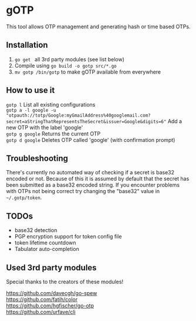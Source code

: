 # gOTP

This tool allows OTP management and generating hash or time based OTPs.

## Installation

1. `go get ` all 3rd party modules (see list below)
2. Compile using `go build -o gotp src/*.go`
3. `mv gotp /bin/gotp` to make gOTP available from everywhere

## How to use it

`gotp l` List all existing configurations  
`gotp a -l google -u "otpauth://totp/Google:myGmailAddress%40googlemail.com?secret=aStringThatRepresentsTheSecret&issuer=Google&digits=6"` Add a new OTP with the label 'google'  
`gotp g google` Returns the current OTP  
`gotp d google` Deletes OTP called 'google' (with confirmation prompt)  

## Troubleshooting

There's currently no automated way of checking if a secret is base32 encoded or not. Because of this it is assumed by default that the secret has been submitted as a base32 encoded string. If you encounter problems with OTPs not being correct try changing the "base32" value in `~/.gotp/token`.

## TODOs

- base32 detection  
- PGP encryption support for token config file  
- token lifetime countdown  
- Tabulator auto-completion  

## Used 3rd party modules

Special thanks to the creators of these modules!  

https://github.com/davecgh/go-spew  
https://github.com/fatih/color  
https://github.com/hgfischer/go-otp  
https://github.com/urfave/cli  

